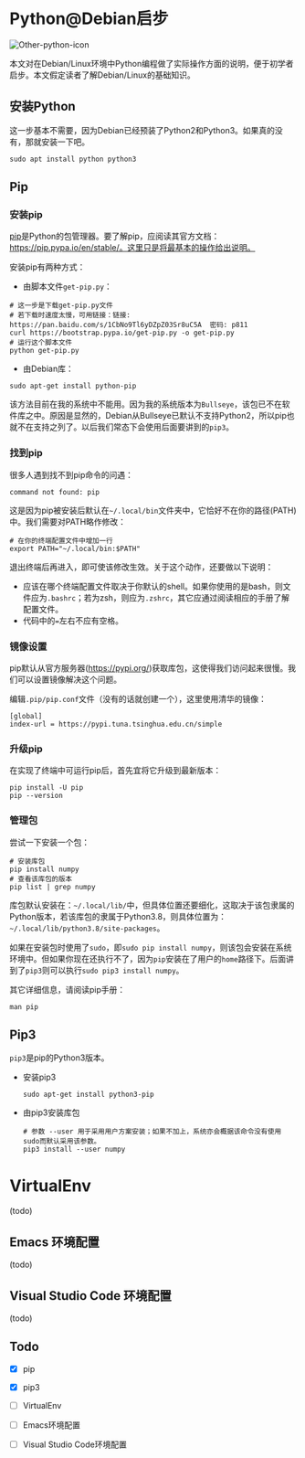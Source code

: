 # Python@Debian启步

![Other-python-icon](/home/wall-e/Desktop/python-icon.png)

本文对在Debian/Linux环境中Python编程做了实际操作方面的说明，便于初学者启步。本文假定读者了解Debian/Linux的基础知识。

## 安装Python

这一步基本不需要，因为Debian已经预装了Python2和Python3。如果真的没有，那就安装一下吧。

```
sudo apt install python python3
```

## Pip

### 安装pip

[pip](https://pip.pypa.io/en/stable/)是Python的包管理器。要了解pip，应阅读其官方文档：https://pip.pypa.io/en/stable/。这里只是将最基本的操作给出说明。

安装pip有两种方式：

- 由脚本文件`get-pip.py`：

```
# 这一步是下载get-pip.py文件
# 若下载时速度太慢，可用链接：链接: https://pan.baidu.com/s/1CbNo9Tl6yDZpZ03Sr8uC5A  密码: p811
curl https://bootstrap.pypa.io/get-pip.py -o get-pip.py
# 运行这个脚本文件
python get-pip.py
```

- 由Debian库：

```
sudo apt-get install python-pip
```

该方法目前在我的系统中不能用。因为我的系统版本为`Bullseye`，该包已不在软件库之中。原因是显然的，Debian从Bullseye已默认不支持Python2，所以pip也就不在支持之列了。以后我们常态下会使用后面要讲到的`pip3`。

### 找到pip

很多人遇到找不到pip命令的问遇：

```
command not found: pip
```

这是因为pip被安装后默认在`~/.local/bin`文件夹中，它恰好不在你的路径(PATH)中。我们需要对PATH略作修改：

```
# 在你的终端配置文件中增加一行
export PATH="~/.local/bin:$PATH"
```

退出终端后再进入，即可使该修改生效。关于这个动作，还要做以下说明：

- 应该在哪个终端配置文件取决于你默认的shell。如果你使用的是bash，则文件应为`.bashrc`；若为zsh，则应为`.zshrc`，其它应通过阅读相应的手册了解配置文件。
- 代码中的`=`左右不应有空格。

### 镜像设置

pip默认从官方服务器(https://pypi.org/)获取库包，这使得我们访问起来很慢。我们可以设置镜像解决这个问题。

编辑`.pip/pip.conf`文件（没有的话就创建一个），这里使用清华的镜像：

```
[global]
index-url = https://pypi.tuna.tsinghua.edu.cn/simple
```

### 升级pip

在实现了终端中可运行pip后，首先宜将它升级到最新版本：

```
pip install -U pip
pip --version
```

### 管理包

尝试一下安装一个包：

```
# 安装库包
pip install numpy
# 查看该库包的版本
pip list | grep numpy
```

库包默认安装在：`~/.local/lib/`中，但具体位置还要细化，这取决于该包隶属的Python版本，若该库包的隶属于Python3.8，则具体位置为：`~/.local/lib/python3.8/site-packages`。

如果在安装包时使用了`sudo`，即`sudo pip install numpy`，则该包会安装在系统环境中。但如果你现在还执行不了，因为`pip`安装在了用户的`home`路径下。后面讲到了`pip3`则可以执行`sudo pip3 install numpy`。

其它详细信息，请阅读pip手册：

```
man pip
```

## Pip3

`pip3`是pip的Python3版本。

- 安装pip3

  ```	
  sudo apt-get install python3-pip 
  ```

- 由pip3安装库包

  ```
  # 参数 --user 用于采用用户方案安装；如果不加上，系统亦会概据该命令没有使用sudo而默认采用该参数。
  pip3 install --user numpy
  ```

  

# VirtualEnv

(todo)

## Emacs 环境配置

(todo)

## Visual Studio Code 环境配置

(todo)

## Todo

- [x] pip
- [x] pip3
- [ ] VirtualEnv
- [ ] Emacs环境配置
- [ ] Visual Studio Code环境配置

